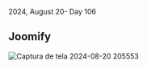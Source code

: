 2024, August 20- Day 106<br>

<h2>Joomify</h2>

![Captura de tela 2024-08-20 205553](https://github.com/user-attachments/assets/9c8e3aa3-1fff-4585-b269-4572ad43362b)
